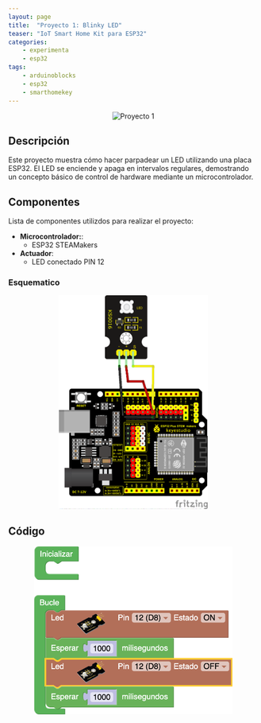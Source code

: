 ```yaml
---
layout: page
title:  "Proyecto 1: Blinky LED"
teaser: "IoT Smart Home Kit para ESP32"
categories:
    - experimenta
    - esp32
tags:
    - arduinoblocks
    - esp32
    - smarthomekey
---
```

<p align="center">
    <img src="/images/experimenta/esp32/Proyectos/Proyecto1_H.gif" alt="Proyecto 1" width="400"/>
</p>

## Descripción
Este proyecto muestra cómo hacer parpadear un LED utilizando una placa ESP32. El LED se enciende y apaga en intervalos regulares, demostrando un concepto básico de control de hardware mediante un microcontrolador.

## Componentes
Lista de componentes utilizdos para realizar el proyecto:
- **Microcontrolador:**: 
    - ESP32 STEAMakers
- **Actuador**: 
    - LED conectado PIN 12

### Esquematico 

<p align="center">
    <img src="/images/experimenta/esp32/Proyectos/P01_Esquematico.png" alt="Proyecto 1" width="300"/>
</p>

## Código 
<p align="center">
    <img src="/images/experimenta/esp32/Proyectos/Proyecto01.png" alt="Proyecto 1" width="400"/>
</p>
